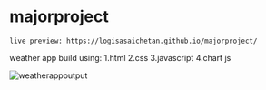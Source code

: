 # majorproject
```live preview: https://logisasaichetan.github.io/majorproject/```

weather app build using:
1.html
2.css
3.javascript
4.chart js

![weatherappoutput](./weatheroutput.jpg)
